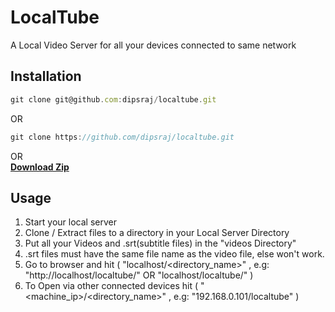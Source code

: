 # LocalTube
A Local Video Server for all your devices connected to same network

## Installation
```javascript
git clone git@github.com:dipsraj/localtube.git
```
OR
```javascript
git clone https://github.com/dipsraj/localtube.git
```
OR <br/>
[**Download Zip**](https://github.com/dipsraj/localtube/archive/master.zip "Download Zip and Extract") 

## Usage
1. Start your local server
2. Clone / Extract files to a directory in your Local Server Directory
3. Put all your Videos and .srt(subtitle files) in the "videos Directory"
4. .srt files must have the same file name as the video file, else won't work.
5. Go to browser and hit ( "localhost/<directory_name>" , e.g: "http://localhost/localtube/" OR "localhost/localtube/" )
6. To Open via other connected devices hit ( "<machine_ip>/<directory_name>" , e.g: "192.168.0.101/localtube" )
